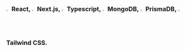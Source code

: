 ### <p><img src="https://upload.wikimedia.org/wikipedia/commons/a/a7/React-icon.svg" width=2% height=2% /> React, <img src="https://cdn.worldvectorlogo.com/logos/next-js.svg" width=2% height=2% /> Next.js, <img src="https://cdn.worldvectorlogo.com/logos/typescript.svg" width=2% height=2% /> Typescript, <img src="https://cdn.worldvectorlogo.com/logos/mongodb-icon-1.svg" width=2% height=2% /> MongoDB, <img src="https://cdn.worldvectorlogo.com/logos/prisma-3.svg" width=2% height=2% /> PrismaDB, <img src="https://cdn.worldvectorlogo.com/logos/tailwind-css-2.svg" width=2% height=2% /> Tailwind CSS.</p>

